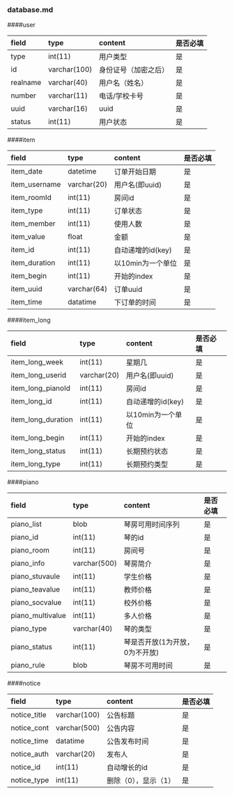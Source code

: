 ### database.md
####user

| field   | type   | content   | 是否必填   |
|:----|:----|:----|-----|
| type    |  int(11)        |  用户类型  |  是          |
|  id      |  varchar(100)  |  身份证号（加密之后）                   |  是          |
|  realname  |  varchar(40)    |  用户名（姓名）                       |  是          |
|  number   |  varchar(11)    |  电话/学校卡号                               |  是   |
| uuid   | varchar(16)   | uuid   | 是   |
| status   | int(11)   | 用户状态   | 是   |

####item

| field   | type   | content   | 是否必填   |
|:----|:----|:----|:----|
|  item_date        |  datetime       |  订单开始日期                           | 是          |
|  item_username    |  varchar(20)    |  用户名(即uuid)                         | 是          |
|  item_roomId      |  int(11)        |  房间id                                 | 是          |
|  item_type        |  int(11)        | 订单状态   | 是          |
|  item_member      |  int(11)        |  使用人数                               | 是          |
|  item_value       |  float          |  金额                                   | 是          |
|  item_id          |  int(11)        |  自动递增的id(key)                      | 是          |
|  item_duration    |  int(11)        |  以10min为一个单位                      | 是          |
|  item_begin       |  int(11)        |  开始的index                            | 是          |
|  item_uuid        |  varchar(64)    |  订单uuid                               | 是          |
| item_time   | datatime   | 下订单的时间   | 是   |

####item_long

| field   | type   | content   | 是否必填   |
|:----|:----|:----|:----|
|  item_long_week        |  int(11)        |  星期几                  |  是          |
|  item_long_userid      |  varchar(20)    |  用户名(即uuid)          |  是          |
|  item_long_pianoId     |  int(11)        |  房间id                  |  是          |
|  item_long_id          |  int(11)        |  自动递增的id(key)       |  是          |
|  item_long_duration    |  int(11)        |  以10min为一个单位       |  是          |
|  item_long_begin       |  int(11)        |  开始的index             |  是          |
|  item_long_status      |  int(11)        |  长期预约状态   |  是          |
|  item_long_type        |  int(11)        | 长期预约类型      |  是          |

####piano

| field   | type   | content   | 是否必填   |
|:----|:----|:----|:----|
|  piano_list          |  blob            |  琴房可用时间序列                  |  是          |
|  piano_id            |  int(11)         |  琴的id                            |  是          |
|  piano_room          |  int(11)         |  房间号                            |  是          |
|  piano_info          |  varchar(500)    |  琴房简介                          |  是          |
|  piano_stuvaule      |  int(11)         |  学生价格                          |  是          |
|  piano_teavalue      |  int(11)         |  教师价格                          |  是          |
|  piano_socvalue      |  int(11)         |  校外价格                          |  是          |
|  piano_multivalue    |  int(11)         |  多人价格                          |  是          |
|  piano_type          |  varchar(40)     |  琴的类型                          |  是          |
|  piano_status        |  int(11)         |  琴是否开放(1为开放，0为不开放)    |  是          |
|  piano_rule          |  blob            |  琴房不可用时间                    |  是          |

####notice

| field   | type   | content   | 是否必填   |
|:----|:----|:----|:----|
|  notice_title    |  varchar(100)    |  公告标题                |  是          |
|  notice_cont     |  varchar(500)    |  公告内容                |  是          |
|  notice_time     |  datatime        |  公告发布时间            |  是          |
|  notice_auth     |  varchar(20)     |  发布人                  |  是          |
|  notice_id       |  int(11)         |  自动增长的id            |  是          |
|  notice_type     |  int(11)         |  删除（0），显示（1）    |  是          |



